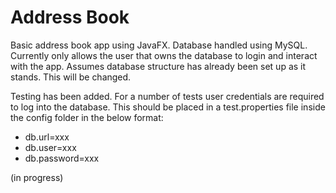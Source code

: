 # Address Book

Basic address book app using JavaFX.
Database handled using MySQL. Currently only allows the user that owns the database to login and interact with the app.
Assumes database structure has already been set up as it stands. This will be changed.

Testing has been added. For a number of tests user credentials are required to log into the database. This should be placed in a test.properties file inside the config folder in the below format:
- db.url=xxx
- db.user=xxx
- db.password=xxx



(in progress)